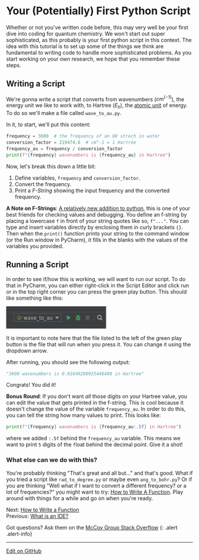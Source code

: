 # Your (Potentially) First Python Script

Whether or not you've written code before, this may very well be your first dive into coding for quantum chemistry.
We won't start out super sophisticated, as this probably is your first python script in this context.
The idea with this tutorial is to set up some of the things we think are fundamental to writing code to handle more sophisticated problems.
As you start working on your own research, we hope that you remember these steps.

## Writing a Script

We're gonna write a script that converts from wavenumbers ($cm{^(-1)}$), the energy unit we like to work with, to Hartree ($E_h$), the [atomic unit](https://en.wikipedia.org/wiki/Hartree_atomic_units) of energy.
To do so we'll make a file called `wave_to_au.py`.

In it, to start, we'll put this content:

```python
frequency = 3600  # the frequency of an OH strech in water 
conversion_factor = 219474.6  # cm^-1 = 1 Hartree
frequency_au = frequency / conversion_factor
print(f"{frequency} wavenumbers is {frequency_au} in Hartree")
```
Now, let's break this down a little bit:
1. Define variables, `frequency` and `conversion_factor`.
2. Convert the frequency. 
3. Print a _F-String_ showing the input frequency and the converted frequency.


**A Note on F-Strings**: [A relatively new addition to python](https://realpython.com/python-f-strings/#f-strings-a-new-and-improved-way-to-format-strings-in-python), this is one of your best friends for checking values and debugging.
You define an f-string by placing a lowercase `f` in front of your string quotes like so, `f"..."`.
You can type and insert variables directly by enclosing them in curly brackets `{}`.
Then when the `print()` function prints your string to the command window (or the Run window in PyCharm), it fills in the blanks with the values of the variables you provided.

## Running a Script

In order to see if/how this is working, we will want to run our script. To do that in PyCharm, you can either right-click in the Script Editor and click run or in the top right corner you can press the green play button. This should like something like this:

![Pycharm run icon](../img/run_icon.png)

It is important to note here that the file listed to the left of the green play button is the file that will run when you press it. You can change it using the dropdown arrow.

After running, you should see the following output:
```python
"3600 wavenumbers is 0.01640280925446498 in Hartree"
```

Congrats! You did it! 

**Bonus Round**: If you don't want _all_ those digits on your Hartree value, you can edit the value that gets printed in the f-string. This is cool because it doesn't change the value of the variable `frequency_au`. In order to do this, you can tell the string how many values to print. This looks like:
```python
print(f"{frequency} wavenumbers is {frequency_au:.5f} in Hartree")
```
where we added `:.5f` behind the `frequency_au` variable. This means we want to print `5` digits of the `f`loat behind the decimal point. Give it a shot!

### What else can we do with this?

You're probably thinking "That's great and all but..." and that's good.
What if you tried a script like `rad_to_degree.py` or maybe even `ang_to_bohr.py`?
Or if you are thinking "Well what if I want to convert a different frequency? or a lot of frequencies?" you might want to try: [How to Write A Function](HowToWriteAFunction.md).
Play around with things for a while and go on when you're ready.


<span class="text-muted">Next:</span>
 [How to Write a Function](HowToWriteAFunction.md)<br/>
<span class="text-muted">Previous:</span>
 [What is an IDE?](IntroToIDEs.md)

Got questions? Ask them on the [McCoy Group Stack Overflow](https://stackoverflow.com/c/mccoygroup/questions/ask)
{: .alert .alert-info}

---
[Edit on GitHub <i class="fab fa-github" aria-hidden="true"></i>](https://github.com/McCoyGroup/References/edit/gh-pages/McCoy%20Group%20Code%20Academy/GettingStarted/FirstPythonScript.md)
